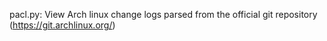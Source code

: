 pacl.py: View Arch linux change logs parsed from the official git repository (https://git.archlinux.org/)
